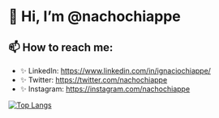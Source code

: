 # 👋 Hi, I’m @nachochiappe
## 📫 How to reach me:

* ✨ LinkedIn: https://www.linkedin.com/in/ignaciochiappe/
* ✨ Twitter: https://twitter.com/nachochiappe
* ✨ Instagram: https://instagram.com/nachochiappe

[![Top Langs](https://github-readme-stats.vercel.app/api/top-langs/?username=nachochiappe&layout=compact&theme=vue)](https://github.com/anuraghazra/github-readme-stats)
